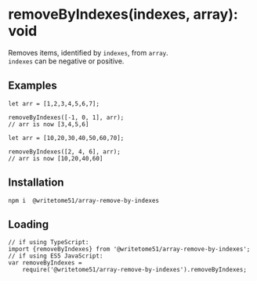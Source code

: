 # removeByIndexes(indexes, array): void

Removes items, identified by `indexes`, from `array`.   
`indexes` can be negative or positive.

## Examples
```
let arr = [1,2,3,4,5,6,7];

removeByIndexes([-1, 0, 1], arr);
// arr is now [3,4,5,6]

let arr = [10,20,30,40,50,60,70];

removeByIndexes([2, 4, 6], arr);
// arr is now [10,20,40,60]
```

## Installation
`npm i  @writetome51/array-remove-by-indexes`

## Loading
```
// if using TypeScript:
import {removeByIndexes} from '@writetome51/array-remove-by-indexes';
// if using ES5 JavaScript:
var removeByIndexes = 
    require('@writetome51/array-remove-by-indexes').removeByIndexes;
```